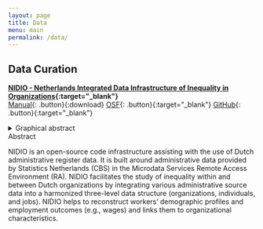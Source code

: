 ```yaml
---
layout: page
title: Data
menu: main
permalink: /data/
---
```


<style type="text/css">
    .image-left {
      display: block;
      margin-left: auto;
      margin-right: auto;
      float: right;
    }
    </style>

## Data Curation
<p> </p>

**[NIDIO - Netherlands Integrated Data Infrastructure of Inequality in Organizations](https://osf.io/9b2xh/){:target="_blank"}** \
[Manual](../assets/Janietz2024b.bibtex){: .button}{:download}
[OSF](https://www.osf.io/9b2xh){: .button}{:target="_blank"}
[GitHub](https://www.github.com/christophjanietz/NIDIO-Code){: .button}{:target="_blank"}
<details>
  <summary>Graphical abstract</summary>
  <image src="/assets/img/ess_worker_wages.jpg" alt="ess_worker_wages" width="600"> </image>
</details>
  <summary>Abstract</summary>

NIDIO is an open-source code infrastructure assisting with the use of Dutch administrative register data. It is built around administrative data provided by Statistics Netherlands (CBS) in the Microdata Services Remote Access Environment (RA). NIDIO facilitates the study of inequality within and between Dutch organizations by integrating various administrative source data into a harmonized three-level data structure (organizations, individuals, and jobs). NIDIO helps to reconstruct workers’ demographic profiles and employment outcomes (e.g., wages) and links them to organizational characteristics.

<p> </p>
